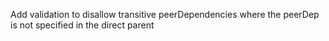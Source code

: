 Add validation to disallow transitive peerDependencies where the peerDep is not specified in the direct parent